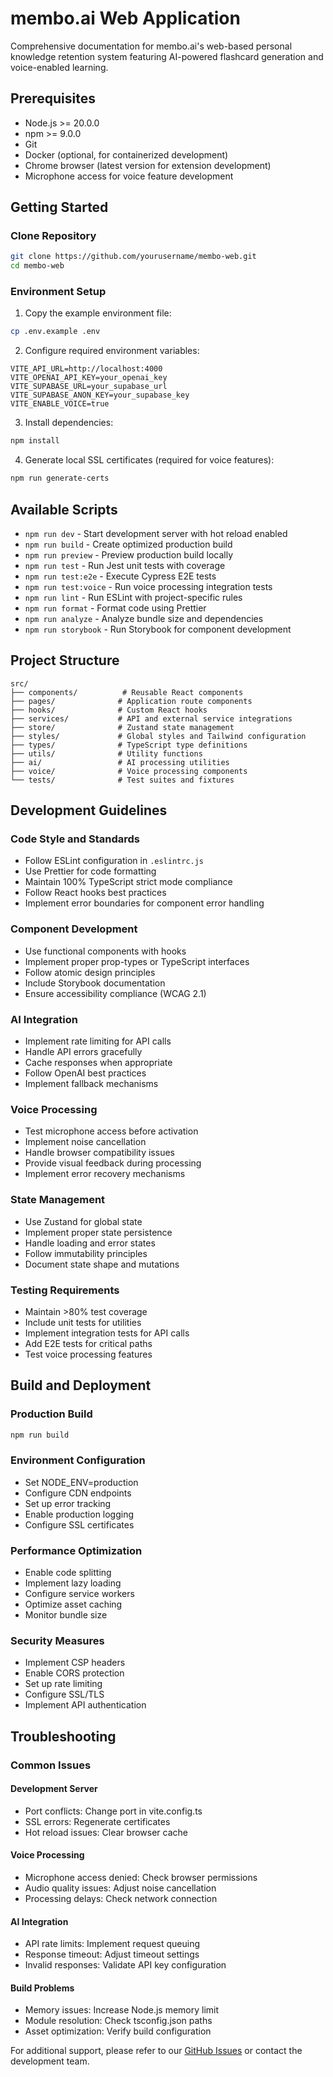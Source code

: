 # membo.ai Web Application

Comprehensive documentation for membo.ai's web-based personal knowledge retention system featuring AI-powered flashcard generation and voice-enabled learning.

## Prerequisites

- Node.js >= 20.0.0
- npm >= 9.0.0
- Git
- Docker (optional, for containerized development)
- Chrome browser (latest version for extension development)
- Microphone access for voice feature development

## Getting Started

### Clone Repository
```bash
git clone https://github.com/yourusername/membo-web.git
cd membo-web
```

### Environment Setup
1. Copy the example environment file:
```bash
cp .env.example .env
```

2. Configure required environment variables:
```env
VITE_API_URL=http://localhost:4000
VITE_OPENAI_API_KEY=your_openai_key
VITE_SUPABASE_URL=your_supabase_url
VITE_SUPABASE_ANON_KEY=your_supabase_key
VITE_ENABLE_VOICE=true
```

3. Install dependencies:
```bash
npm install
```

4. Generate local SSL certificates (required for voice features):
```bash
npm run generate-certs
```

## Available Scripts

- `npm run dev` - Start development server with hot reload enabled
- `npm run build` - Create optimized production build
- `npm run preview` - Preview production build locally
- `npm run test` - Run Jest unit tests with coverage
- `npm run test:e2e` - Execute Cypress E2E tests
- `npm run test:voice` - Run voice processing integration tests
- `npm run lint` - Run ESLint with project-specific rules
- `npm run format` - Format code using Prettier
- `npm run analyze` - Analyze bundle size and dependencies
- `npm run storybook` - Run Storybook for component development

## Project Structure

```
src/
├── components/          # Reusable React components
├── pages/              # Application route components
├── hooks/              # Custom React hooks
├── services/           # API and external service integrations
├── store/              # Zustand state management
├── styles/             # Global styles and Tailwind configuration
├── types/              # TypeScript type definitions
├── utils/              # Utility functions
├── ai/                 # AI processing utilities
├── voice/              # Voice processing components
└── tests/              # Test suites and fixtures
```

## Development Guidelines

### Code Style and Standards
- Follow ESLint configuration in `.eslintrc.js`
- Use Prettier for code formatting
- Maintain 100% TypeScript strict mode compliance
- Follow React hooks best practices
- Implement error boundaries for component error handling

### Component Development
- Use functional components with hooks
- Implement proper prop-types or TypeScript interfaces
- Follow atomic design principles
- Include Storybook documentation
- Ensure accessibility compliance (WCAG 2.1)

### AI Integration
- Implement rate limiting for API calls
- Handle API errors gracefully
- Cache responses when appropriate
- Follow OpenAI best practices
- Implement fallback mechanisms

### Voice Processing
- Test microphone access before activation
- Implement noise cancellation
- Handle browser compatibility issues
- Provide visual feedback during processing
- Implement error recovery mechanisms

### State Management
- Use Zustand for global state
- Implement proper state persistence
- Handle loading and error states
- Follow immutability principles
- Document state shape and mutations

### Testing Requirements
- Maintain >80% test coverage
- Include unit tests for utilities
- Implement integration tests for API calls
- Add E2E tests for critical paths
- Test voice processing features

## Build and Deployment

### Production Build
```bash
npm run build
```

### Environment Configuration
- Set NODE_ENV=production
- Configure CDN endpoints
- Set up error tracking
- Enable production logging
- Configure SSL certificates

### Performance Optimization
- Enable code splitting
- Implement lazy loading
- Configure service workers
- Optimize asset caching
- Monitor bundle size

### Security Measures
- Implement CSP headers
- Enable CORS protection
- Set up rate limiting
- Configure SSL/TLS
- Implement API authentication

## Troubleshooting

### Common Issues

#### Development Server
- Port conflicts: Change port in vite.config.ts
- SSL errors: Regenerate certificates
- Hot reload issues: Clear browser cache

#### Voice Processing
- Microphone access denied: Check browser permissions
- Audio quality issues: Adjust noise cancellation
- Processing delays: Check network connection

#### AI Integration
- API rate limits: Implement request queuing
- Response timeout: Adjust timeout settings
- Invalid responses: Validate API key configuration

#### Build Problems
- Memory issues: Increase Node.js memory limit
- Module resolution: Check tsconfig.json paths
- Asset optimization: Verify build configuration

For additional support, please refer to our [GitHub Issues](https://github.com/yourusername/membo-web/issues) or contact the development team.